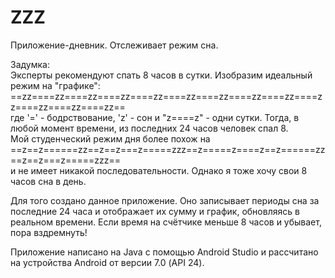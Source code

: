 # ZZZ
Приложение-дневник. Отслеживает режим сна.

Задумка:  
Эксперты рекомендуют спать 8 часов в сутки. Изобразим идеальный режим на "графике":  
==zz====zz====zz====zz====zz====zz====zz====zz====zz====zz====zz====zz====zz==  
где '=' - бодрствование, 'z' - сон и "z====z" - одни сутки. Тогда, в любой момент времени, из последних 24 часов человек спал 8.  
Мой студенческий режим дня более похож на  
==z==z======zz==z==z===z=====zzz==z=====z====z==z======zz==z==z===z=====zzz==  
и не имеет никакой последовательности. Однако я тоже хочу свои 8 часов сна в день.

Для того создано данное приложение. Оно записывает периоды сна за последние 24 часа и отображает их сумму и график, обновляясь в реальном времени. Если время на счётчике меньше 8 часов и убывает, пора вздремнуть!

Приложение написано на Java с помощью Android Studio и рассчитано на устройства Android от версии 7.0 (API 24).
